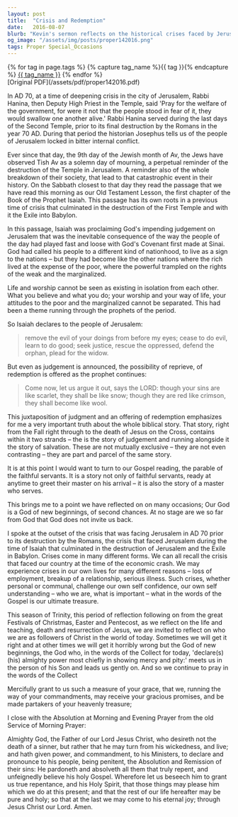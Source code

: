 ```yaml
---
layout: post
title:  "Crisis and Redemption"
date:   2016-08-07
blurb: "Kevin's sermon reflects on the historical crises faced by Jerusalem, drawing parallels with personal and communal crises of faith and society. He emphasizes the intertwined nature of judgment and redemption in the biblical narrative, and the constant opportunity for new beginnings offered by God. The core message is about living in accordance with God's covenant, seeking justice, and embracing God's mercy and grace for a life of faithfulness."
og_image: "/assets/img/posts/proper142016.png"
tags: Proper Special_Occasions
---    
```

<div class="tag-pills">
  {% for tag in page.tags %}
    {% capture tag_name %}{{ tag }}{% endcapture %}
    <a href="{{ site.baseurl }}/tag/{{ tag_name }}" class="tag-pill">{{ tag_name }}</a>
  {% endfor %}
</div>
[Original PDF](/assets/pdf/proper142016.pdf)

In AD 70, at a time of deepening crisis in the city of Jerusalem, Rabbi Hanina, then Deputy High Priest in the Temple, said 'Pray for the welfare of the government, for were it not that the people stood in fear of it, they would swallow one another alive.' Rabbi Hanina served during the last days of the Second Temple, prior to its final destruction by the Romans in the year 70 AD. During that period the historian Josephus tells us of the people of Jerusalem locked in bitter internal conflict.

Ever since that day, the 9th day of the Jewish month of Av, the Jews have observed Tish Av as a solemn day of mourning, a perpetual reminder of the destruction of the Temple in Jerusalem. A reminder also of the whole breakdown of their society, that lead to that catastrophic event in their history. On the Sabbath closest to that day they read the passage that we have read this morning as our Old Testament Lesson, the first chapter of the Book of the Prophet Isaiah. This passage has its own roots in a previous time of crisis that culminated in the destruction of the First Temple and with it the Exile into Babylon.

In this passage, Isaiah was proclaiming God's impending judgement on Jerusalem that was the inevitable consequence of the way the people of the day had played fast and loose with God's Covenant first made at Sinai. God had called his people to a different kind of nationhood, to live as a sign to the nations – but they had become like the other nations where the rich lived at the expense of the poor, where the powerful trampled on the rights of the weak and the marginalized.

Life and worship cannot be seen as existing in isolation from each other. What you believe and what you do; your worship and your way of life, your attitudes to the poor and the marginalized cannot be separated. This had been a theme running through the prophets of the period.

So Isaiah declares to the people of Jerusalem:

> remove the evil of your doings
> from before my eyes;
> cease to do evil,
> learn to do good;
> seek justice,
> rescue the oppressed,
> defend the orphan,
> plead for the widow.

But even as judgement is announced, the possibility of reprieve, of redemption is offered as the prophet continues:

> Come now, let us argue it out,
> says the LORD:
> though your sins are like scarlet,
> they shall be like snow;
> though they are red like crimson,
> they shall become like wool.

This juxtaposition of judgment and an offering of redemption emphasizes for me a very important truth about the whole biblical story. That story, right from the Fall right through to the death of Jesus on the Cross, contains within it two strands – the is the story of judgement and running alongside it the story of salvation. These are not mutually exclusive – they are not even contrasting – they are part and parcel of the same story.

It is at this point I would want to turn to our Gospel reading, the parable of the faithful servants. It is a story not only of faithful servants, ready at anytime to greet their master on his arrival – it is also the story of a master who serves.

This brings me to a point we have reflected on on many occasions; Our God is a God of new beginnings, of second chances. At no stage are we so far from God that God does not invite us back.

I spoke at the outset of the crisis that was facing Jerusalem in AD 70 prior to its destruction by the Romans, the crisis that faced Jerusalem during the time of Isaiah that culminated in the destruction of Jerusalem and the Exile in Babylon. Crises come in many different forms. We can all recall the crisis that faced our country at the time of the economic crash. We may experience crises in our own lives for many different reasons – loss of employment, breakup of a relationship, serious illness. Such crises, whether personal or communal, challenge our own self confidence, our own self understanding – who we are, what is important – what in the words of the Gospel is our ultimate treasure.

This season of Trinity, this period of reflection following on from the great Festivals of Christmas, Easter and Pentecost, as we reflect on the life and teaching, death and resurrection of Jesus, we are invited to reflect on who we are as followers of Christ in the world of today. Sometimes we will get it right and at other times we will get it horribly wrong but the God of new beginnings, the God who, in the words of the Collect for today, 'declare(s) (his) almighty power most chiefly in showing mercy and pity:' meets us in the person of his Son and leads us gently on. And so we continue to pray in the words of the Collect

Mercifully grant to us such a measure of your grace,
that we, running the way of your commandments,
may receive your gracious promises,
and be made partakers of your heavenly treasure;

I close with the Absolution at Morning and Evening Prayer from the old Service of Morning Prayer:

Almighty God, the Father of our Lord Jesus Christ, who desireth not the death of a sinner, but rather that he may turn from his wickedness, and live; and hath given power, and commandment, to his Ministers, to declare and pronounce to his people, being penitent, the Absolution and Remission of their sins: He pardoneth and absolveth all them that truly repent, and unfeignedly believe his holy Gospel. Wherefore let us beseech him to grant us true repentance, and his Holy Spirit, that those things may please him which we do at this present; and that the rest of our life hereafter may be pure and holy; so that at the last we may come to his eternal joy; through Jesus Christ our Lord. Amen.
